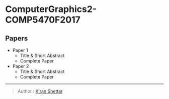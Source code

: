 # ComputerGraphics2-COMP5470F2017

## Papers 
- Paper 1
  - Title & Short Abstract
  - Complete Paper
- Paper 2
  - Title & Short Abstract
  - Complete Paper
___
> Author : [Kiran Shettar](https://www.cs.uml.edu/~kshettar)